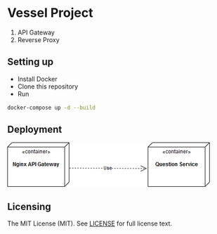 # Vessel Project

1. API Gateway
2. Reverse Proxy

## Setting up

- Install Docker
- Clone this repository
- Run
```bash
docker-compose up -d --build
```

## Deployment

![Deployment Diagram](docs/images/deployment-diagram.png)


## Licensing
The MIT License (MIT). See [LICENSE](LICENSE) for full license text.